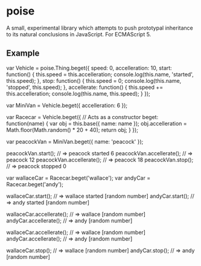 poise
=====

A small, experimental library which attempts to push prototypal inheritance to its natural conclusions in JavaScript. For ECMAScript 5.

Example
-------

  var Vehicle = poise.Thing.beget({
    speed: 0,
  	accelleration: 10,
  	start: function() {
  		this.speed = this.accelleration;
  		console.log(this.name, 'started', this.speed);
  	},
  	stop: function() {
  		this.speed = 0;
  		console.log(this.name, 'stopped', this.speed);
  	},
  	accellerate: function() {
  		this.speed += this.accelleration;
  		console.log(this.name, this.speed);
  	}
  });
  
  var MiniVan = Vehicle.beget({
  	accelleration: 6
  });
  
  var Racecar = Vehicle.beget({
  	// Acts as a constructor
  	beget: function(name) {
  		var obj = this.base({ name: name });
  		obj.accelleration = Math.floor(Math.random() * 20 + 40);
  		return obj;
  	}
  });
  
  var peacockVan = MiniVan.beget({
  	name: 'peacock'
  });
  
  peacockVan.start();       // => peacock started 6
  peacockVan.accellerate(); // => peacock 12
  peacockVan.accellerate(); // => peacock 18
  peacockVan.stop();        // => peacock stopped 0
  
  var wallaceCar = Racecar.beget('wallace');
  var andyCar = Racecar.beget('andy');
  
  wallaceCar.start();       // => wallace started [random number]
  andyCar.start();          // => andy started [random number]
  
  wallaceCar.accellerate(); // => wallace [random number]
  andyCar.accellerate();    // => andy [random number]
  
  wallaceCar.accellerate(); // => wallace [random number]
  andyCar.accellerate();    // => andy [random number]
  
  wallaceCar.stop();        // => wallace [random number]
  andyCar.stop();           // => andy [random number]
